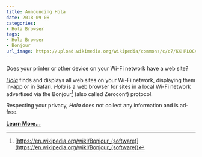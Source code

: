 ```yaml
---
title: Announcing Hola
date: 2018-09-08
categories:
- Hola Browser
tags:
- Hola Browser
- Bonjour
url_image: https://upload.wikimedia.org/wikipedia/commons/c/c7/KXHRLOCAL1.jpg
---
```

Does your printer or other device on your Wi-Fi network have a web site?

_[Hola](/hola)_ finds and displays all web sites on your Wi-Fi network, displaying them in-app or in Safari. _Hola_ is a web browser for sites in a local Wi-Fi network advertised via the Bonjour[^1] (also called Zeroconf) protocol.

Respecting your privacy, _Hola_ does not collect any information and is ad-free.

__[Learn More...](/hola)__

[^1]: [https://en.wikipedia.org/wiki/Bonjour_(software)](https://en.wikipedia.org/wiki/Bonjour_(software))
